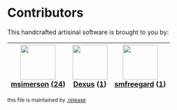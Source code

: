 # Contributors

This handcrafted artisinal software is brought to you by:

| <img height="80" src="https://avatars.githubusercontent.com/u/261635?v=4"><br><a href="https://github.com/msimerson">msimerson</a> (<a href="https://github.com/haraka/haraka-plugin-qmail-deliverable/commits?author=msimerson">24</a>) | <img height="80" src="https://avatars.githubusercontent.com/u/1674289?v=4"><br><a href="https://github.com/Dexus">Dexus</a> (<a href="https://github.com/haraka/haraka-plugin-qmail-deliverable/commits?author=Dexus">1</a>) | <img height="80" src="https://avatars.githubusercontent.com/u/550490?v=4"><br><a href="https://github.com/smfreegard">smfreegard</a> (<a href="https://github.com/haraka/haraka-plugin-qmail-deliverable/commits?author=smfreegard">1</a>) |
| :--------------------------------------------------------------------------------------------------------------------------------------------------------------------------------------------------------------------------------------: | :--------------------------------------------------------------------------------------------------------------------------------------------------------------------------------------------------------------------------: | :----------------------------------------------------------------------------------------------------------------------------------------------------------------------------------------------------------------------------------------: |

<sub>this file is maintained by [.release](https://github.com/msimerson/.release)</sub>
